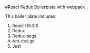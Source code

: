 #React Redux Boilerplate with webpack

This boiler plate includes: 
1. React (16.3.1) 
2. Redux
3. Redux-saga
4. Ant-design
5. Jest 

